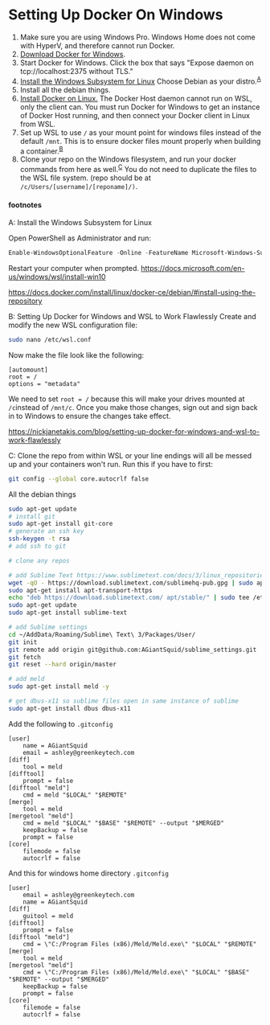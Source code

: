 # Setting Up Docker On Windows

1. Make sure you are using Windows Pro.
Windows Home does not come with HyperV, and therefore cannot run Docker.
1. [Download Docker for Windows](https://store.docker.com/editions/community/docker-ce-desktop-windows).
1. Start Docker for Windows.
Click the box that says "Expose daemon on tcp://localhost:2375 without TLS."
1. [Install the Windows Subsystem for Linux](https://docs.microsoft.com/en-us/windows/wsl/install-win10) Choose Debian as your distro.<sup>[A](#blogSource)</sup>
1. Install all the debian things.
1. [Install Docker on Linux.](https://docs.docker.com/install/linux/docker-ce/debian/#install-using-the-repository)
The Docker Host daemon cannot run on WSL, only the client can.
You must run Docker for Windows to get an instance of Docker Host running, and then connect your Docker client in Linux from WSL.
1. Set up WSL to use `/` as your mount point for windows files instead of the default `/mnt`.
This is to ensure docker files mount properly when building a container.<sup>[B](#changeRootPath)</sup>
1. Clone your repo on the Windows filesystem, and run your docker commands from here as well.<sup>[C](#cloneRepo)</sup>
You do not need to duplicate the files to the WSL file system. (repo should be at  `/c/Users/[username]/[reponame]/)`.

#### footnotes
<a name="blogSource">A</a>: Install the Windows Subsystem for Linux

Open PowerShell as Administrator and run:
```PowerShell
Enable-WindowsOptionalFeature -Online -FeatureName Microsoft-Windows-Subsystem-Linux
```
Restart your computer when prompted.
https://docs.microsoft.com/en-us/windows/wsl/install-win10


https://docs.docker.com/install/linux/docker-ce/debian/#install-using-the-repository

<a name="changeRootPath">B</a>: Setting Up Docker for Windows and WSL to Work Flawlessly
Create and modify the new WSL configuration file:
```bash
sudo nano /etc/wsl.conf
```
Now make the file look like the following:
```
[automount]
root = /
options = "metadata"
```
We need to set `root = /` because this will make your drives mounted at `/c`instead of `/mnt/c`.
Once you make those changes, sign out and sign back in to Windows to ensure the changes take effect. 

https://nickjanetakis.com/blog/setting-up-docker-for-windows-and-wsl-to-work-flawlessly

<a name="cloneRepo">C</a>: Clone the repo from within WSL or your line endings will all be messed up and your containers won't run. Run this if you have to first:

```bash
git config --global core.autocrlf false
```


All the debian things
```bash
sudo apt-get update
# install git
sudo apt-get install git-core
# generate an ssh key
ssh-keygen -t rsa
# add ssh to git

# clone any repos

# add Sublime Text https://www.sublimetext.com/docs/3/linux_repositories.html
wget -qO - https://download.sublimetext.com/sublimehq-pub.gpg | sudo apt-key add -
sudo apt-get install apt-transport-https
echo "deb https://download.sublimetext.com/ apt/stable/" | sudo tee /etc/apt/sources.list.d/sublime-text.list
sudo apt-get update
sudo apt-get install sublime-text

# add Sublime settings
cd ~/AddData/Roaming/Sublime\ Text\ 3/Packages/User/ 
git init
git remote add origin git@github.com:AGiantSquid/sublime_settings.git
git fetch
git reset --hard origin/master

# add meld
sudo apt-get install meld -y

# get dbus-x11 so sublime files open in same instance of sublime
sudo apt-get install dbus dbus-x11
```

Add the following to `.gitconfig`
```
[user]
	name = AGiantSquid
	email = ashley@greenkeytech.com
[diff]
    tool = meld
[difftool]
    prompt = false
[difftool "meld"]
    cmd = meld "$LOCAL" "$REMOTE"
[merge]
    tool = meld
[mergetool "meld"]
    cmd = meld "$LOCAL" "$BASE" "$REMOTE" --output "$MERGED"
    keepBackup = false
    prompt = false
[core]
	filemode = false
	autocrlf = false

```

And this for windows home directory `.gitconfig`
```
[user]
	email = ashley@greenkeytech.com
	name = AGiantSquid
[diff]
	guitool = meld
[difftool]
    prompt = false
[difftool "meld"]
    cmd = \"C:/Program Files (x86)/Meld/Meld.exe\" "$LOCAL" "$REMOTE"
[merge]
	tool = meld
[mergetool "meld"]
    cmd = \"C:/Program Files (x86)/Meld/Meld.exe\" "$LOCAL" "$BASE" "$REMOTE" --output "$MERGED"
    keepBackup = false
    prompt = false
[core]
	filemode = false
	autocrlf = false
```